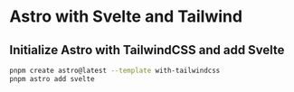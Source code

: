 # Astro with Svelte and Tailwind

## Initialize Astro with TailwindCSS and add Svelte

```sh
pnpm create astro@latest --template with-tailwindcss
pnpm astro add svelte
```
